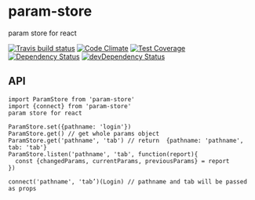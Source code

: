 # param-store

param store for react

[![Travis build status](http://img.shields.io/travis/poetic/param-store.svg?style=flat)](https://travis-ci.org/poetic/param-store)
[![Code Climate](https://codeclimate.com/github/poetic/param-store/badges/gpa.svg)](https://codeclimate.com/github/poetic/param-store)
[![Test Coverage](https://codeclimate.com/github/poetic/param-store/badges/coverage.svg)](https://codeclimate.com/github/poetic/param-store)
[![Dependency Status](https://david-dm.org/poetic/param-store.svg)](https://david-dm.org/poetic/param-store)
[![devDependency Status](https://david-dm.org/poetic/param-store/dev-status.svg)](https://david-dm.org/poetic/param-store#info=devDependencies)

## API
```
import ParamStore from 'param-store'
import {connect} from 'param-store'
param store for react

ParamStore.set({pathname: 'login'})
ParamStore.get() // get whole params object
ParamStore.get('pathname', 'tab') // return  {pathname: 'pathname', tab: 'tab'}
ParamStore.listen('pathname', 'tab', function(report){
  const {changedParams, currentParams, previousParams} = report
})

connect('pathname', 'tab’)(Login) // pathname and tab will be passed as props
```

